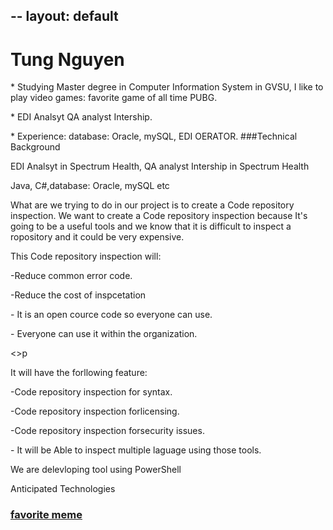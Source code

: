 --
layout: default
--
# Tung Nguyen

<p>* Studying Master degree in Computer Information System in GVSU, I like to play video games: favorite game of all time PUBG.
<p>* EDI Analsyt QA analyst Intership.
<p>* Experience: database: Oracle, mySQL, EDI OERATOR.
###Technical Background
 
  <p>EDI Analsyt in Spectrum Health, QA analyst Intership in Spectrum Health<p/>
  <p>Java, C#,database: Oracle, mySQL etc<p/>
 
 <p>What are we trying to do in our project is to create a Code repository inspection. We want to create a Code repository inspection because It's going to be a useful tools and we know that it is difficult to inspect a ropository and it could be very expensive.<p/> 
 <p> This Code repository inspection will:
 <p>  -Reduce common error code. <p/>
 <p>    -Reduce the cost of inspcetation<p/>
 <p>   - It is an open cource code so everyone can use.<p/>
 <p>  - Everyone can use it within the organization.<p/>
 <>p<p/>
 <p>  It will have the forllowing feature:  <p/>
 <p>  -Code repository inspection for syntax. <p/>
 <p>  -Code repository inspection forlicensing. <p/>
 <p> -Code repository inspection forsecurity issues.<p/>
 <p> - It will be Able to inspect multiple laguage using those tools.
 <p><p/>
 <p> We are delevloping tool using PowerShell

Anticipated Technologies
### [favorite meme ](https://www.kodifiretvstick.com/wp-content/uploads/2017/11/Kodi-Erro-Log-Tech-Support.jpg)


